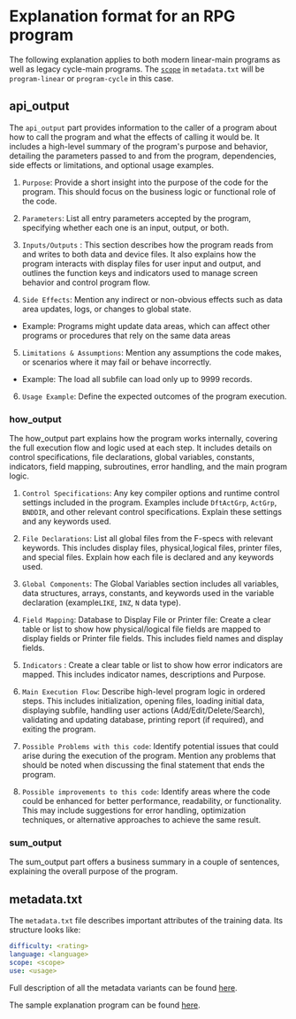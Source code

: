 # Explanation format for an RPG program

The following explanation applies to both modern linear-main programs as well as legacy cycle-main programs.
The [`scope`](/pages/metadata#scope) in `metadata.txt` will be `program-linear` or `program-cycle` in this case.

## api_output

The `api_output` part provides information to the caller of a program about how to call the program and what the effects of calling it would be. It includes
a high-level summary of the program's purpose and behavior, detailing the parameters passed to and from the program, dependencies, side effects or limitations, and optional usage examples.

1. `Purpose`: Provide a short insight into the purpose of the code for the program. This should focus on the business logic or functional role of the code.

2. `Parameters`: List all entry parameters accepted by the program, specifying whether each one is an input, output, or both.

3. `Inputs/Outputs` : This section describes how the program reads from and writes to both data and device files. It also explains how the program interacts with display files for user input and output, and outlines the function keys and indicators used to manage screen behavior and control program flow.

4. `Side Effects`: Mention any indirect or non-obvious effects such as data area updates, logs, or changes to global state. 
  - Example: Programs might update data areas, which can affect other programs or procedures that rely on the same data areas

5. `Limitations & Assumptions`: Mention any assumptions the code makes, or scenarios where it may fail or behave incorrectly.
  - Example: The load all subfile can load only up to 9999 records.

6. `Usage Example`: Define the expected outcomes of the program execution.

### how_output

The how_output part explains how the program works internally, covering the full execution flow and logic used at each step. It includes details on control specifications, file declarations, global variables, constants, indicators, field mapping, subroutines, error handling, and the main program logic.

1. `Control Specifications`: Any key compiler options and runtime control settings included in the program. Examples include `DftActGrp`, `ActGrp`, `BNDDIR`, and other relevant control specifications. Explain these settings and any keywords used.

2. `File Declarations`: List all global files from the F-specs with relevant keywords. This includes display files, physical,logical files, printer files, and special files. Explain how each file is declared and any keywords used.

3. `Global Components`: The Global Variables section includes all variables, data structures, arrays, constants, and keywords used in the variable declaration (example`LIKE`, `INZ`, `N` data type).

4. `Field Mapping`: Database to Display File or Printer file: Create a clear table or list to show how physical/logical file fields are mapped to display fields or Printer file fields. This includes field names and display fields.

5. `Indicators` : Create a clear table or list to show how error indicators are mapped. This includes indicator names, descriptions and Purpose.

6. `Main Execution Flow`: Describe high-level program logic in ordered steps. This includes initialization, opening files, loading initial data, displaying subfile, handling user actions (Add/Edit/Delete/Search), validating and updating database, printing report (if required), and exiting the program.

7. `Possible Problems with this code`: Identify potential issues that could arise during the execution of the program. Mention any problems that should be noted when discussing the final statement that ends the program.

8. `Possible improvements to this code`: Identify areas where the code could be enhanced for better performance, readability, or functionality. This may include suggestions for error handling, optimization techniques, or alternative approaches to achieve the same result.

### sum_output

The sum_output part offers a business summary in a couple of sentences, explaining the overall purpose of the program.

## metadata.txt

The `metadata.txt` file describes important attributes of the training data.  Its structure looks like:

```yaml
difficulty: <rating>
language: <language>
scope: <scope>
use: <usage>
```

Full description of all the metadata variants can be found [here](/pages/metadata.md).

The sample explanation program can be found [here](/pages/task/sample_program.md).